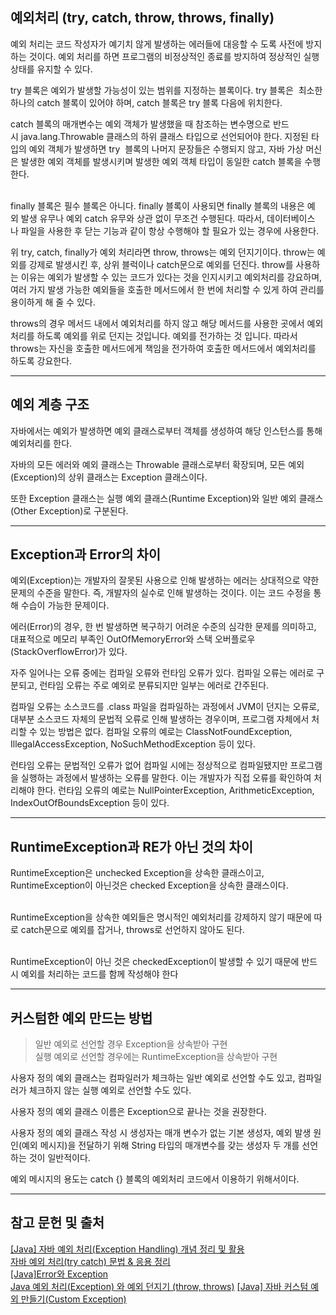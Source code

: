 ## 예외처리 (try, catch, throw, throws, finally)
 예외 처리는 코드 작성자가 예기치 않게 발생하는 에러들에 대응할 수 도록 사전에 방지하는 것이다. 예외 처리를 하면 프로그램의 비정상적인 종료를 방지하여 정상적인 실행 상태를 유지할 수 있다.
 
 try 블록은 예외가 발생할 가능성이 있는 범위를 지정하는 블록이다. try 블록은  최소한 하나의 catch 블록이 있어야 하며, catch 블록은 try 블록 다음에 위치한다.

 catch 블록의 매개변수는 예외 객체가 발생했을 때 참조하는 변수명으로 반드시 java.lang.Throwable 클래스의 하위 클래스 타입으로 선언되어야 한다. 지정된 타입의 예외 객체가 발생하면 try  블록의 나머지 문장들은 수행되지 않고, 자바 가상 머신은 발생한 예외 객체를 발생시키며 발생한 예외 객체 타입이 동일한 catch 블록을 수행한다.  
 

 finally 블록은 필수 블록은 아니다. finally 블록이 사용되면 finally 블록의 내용은 예외 발생 유무나 예외 catch 유무와 상관 없이 무조건 수행된다. 따라서, 데이터베이스나 파일을 사용한 후 닫는 기능과 같이 항상 수행해야 할 필요가 있는 경우에 사용한다.

 위 try, catch, finally가 예외 처리라면 throw, throws는 예외 던지기이다. throw는 예외를 강제로 발생시킨 후, 상위 블럭이나 catch문으로 예외를 던진다. throw를 사용하는 이유는 예외가 발생할 수 있는 코드가 있다는 것을 인지시키고 예외처리를 강요하며, 여러 가지 발생 가능한 예외들을 호출한 메서드에서 한 번에 처리할 수 있게 하여 관리를 용이하게 해 줄 수 있다.

 throws의 경우 메서드 내에서 예외처리를 하지 않고 해당 메서드를 사용한 곳에서 예외 처리를 하도록 예외를 위로 던지는 것입니다. 예외를 전가하는 것 입니다. 따라서 throws는 자신을 호출한 메서드에게 책임을 전가하여 호출한 메서드에서 예외처리를 하도록 강요한다.
***
## 예외 계층 구조
 자바에서는 예외가 발생하면 예외 클래스로부터 객체를 생성하여 해당 인스턴스를 통해 예외처리를 한다.   

 자바의 모든 에러와 예외 클래스는 Throwable 클래스로부터 확장되며, 모든 예외(Exception)의 상위 클래스는 Exception 클래스이다.   

 또한 Exception 클래스는 실행 예외 클래스(Runtime Exception)와 일반 예외 클래스(Other Exception)로 구분된다.
 <img assets = "./assets/exception_hierarchy.png">
***
## Exception과 Error의 차이
 예외(Exception)는 개발자의 잘못된 사용으로 인해 발생하는 에러는 상대적으로 약한 문제의 수준을 말한다. 즉, 개발자의 실수로 인해 발생하는 것이다. 이는 코드 수정을 통해 수습이 가능한 문제이다. 

 에러(Error)의 경우, 한 번 발생하면 복구하기 어려운 수준의 심각한 문제를 의미하고, 대표적으로 메모리 부족인 OutOfMemoryError와 스택 오버플로우(StackOverflowError)가 있다.

 자주 일어나는 오류 중에는 컴파일 오류와 런타임 오류가 있다. 컴파일 오류는 에러로 구분되고, 런타임 오류는 주로 예외로 분류되지만 일부는 에러로 간주된다.
 
 컴파일 오류는 소스코드를 .class 파일을 컴파일하는 과정에서 JVM이 던지는 오류로, 대부분 소스코드 자체의 문법적 오류로 인해 발생하는 경우이며, 프로그램 자체에서 처리할 수 있는 방법은 없다. 컴파일 오류의 예로는 ClassNotFoundException, IllegalAccessException, NoSuchMethodException 등이 있다.

 런타임 오류는 문법적인 오류가 없어 컴파일 시에는 정상적으로 컴파일됐지만 프로그램을 실행하는 과정에서 발생하는 오류를 말한다. 이는 개발자가 직접 오류를 확인하여 처리해야 한다. 런타임 오류의 예로는 NullPointerException, ArithmeticException, IndexOutOfBoundsException 등이 있다.
***
## RuntimeException과 RE가 아닌 것의 차이
RuntimeException은 unchecked Exception을 상속한 클래스이고, RuntimeException이 아닌것은 checked Exception을 상속한 클래스이다.   
 

RuntimeException을 상속한 예외들은 명시적인 예외처리를 강제하지 않기 때문에 따로 catch문으로 예외를 잡거나, throws로 선언하지 않아도 된다.   
 

RuntimeException이 아닌 것은 checkedException이 발생할 수 있기 때문에 반드시 예외를 처리하는 코드를 함께 작성해야 한다   
***
## 커스텀한 예외 만드는 방법
>일반 예외로 선언할 경우 Exception을 상속받아 구현   
실행 예외로 선언할 경우에는 RuntimeException을 상속받아 구현

사용자 정의 예외 클래스는 컴파일러가 체크하는 일반 예외로 선언할 수도 있고, 컴파일러가 체크하지 않는 실행 예외로 선언할 수도 있다.   

사용자 정의 예외 클래스 이름은 Exception으로 끝나는 것을 권장한다.   

사용자 정의 예외 클래스 작성 시 생성자는 매개 변수가 없는 기본 생성자, 예외 발생 원인(예외 메시지)을 전달하기 위해 String 타입의 매개변수를 갖는 생성자 두 개를 선언하는 것이 일반적이다.   

예외 메시지의 용도는 catch {} 블록의 예외처리 코드에서 이용하기 위해서이다.
***
## 참고 문헌 및 출처
[[Java] 자바 예외 처리(Exception Handling) 개념 정리 및 활용](https://ittrue.tistory.com/140)   
[자바 예외 처리(try catch) 문법 & 응용 정리](https://inpa.tistory.com/entry/JAVA-%E2%98%95-%EC%98%88%EC%99%B8-%EC%B2%98%EB%A6%ACException-%EB%AC%B8%EB%B2%95-%EC%9D%91%EC%9A%A9-%EC%A0%95%EB%A6%AC)   
[[Java]Error와 Exception](https://choiblack.tistory.com/39)    
[Java 예외 처리(Exception) 와 예외 던지기 (throw, throws)](https://day0404.tistory.com/47)
[[Java] 자바 커스텀 예외 만들기(Custom Exception)](https://veneas.tistory.com/entry/Java-%EC%BB%A4%EC%8A%A4%ED%85%80-%EC%98%88%EC%99%B8-%EB%A7%8C%EB%93%A4%EA%B8%B0Custom-Exception)